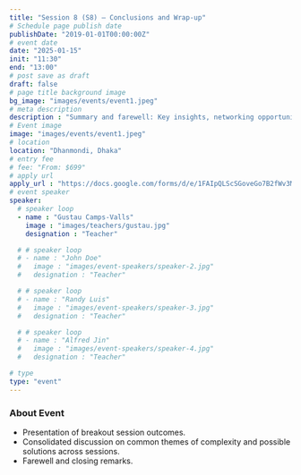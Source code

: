 ```yaml
---
title: "Session 8 (S8) – Conclusions and Wrap-up"
# Schedule page publish date
publishDate: "2019-01-01T00:00:00Z"
# event date
date: "2025-01-15"
init: "11:30"
end: "13:00"
# post save as draft
draft: false
# page title background image
bg_image: "images/events/event1.jpeg"
# meta description
description : "Summary and farewell: Key insights, networking opportunities, and future collaboration initiatives."
# Event image
image: "images/events/event1.jpeg"
# location
location: "Dhanmondi, Dhaka"
# entry fee
# fee: "From: $699"
# apply url
apply_url : "https://docs.google.com/forms/d/e/1FAIpQLScSGoveGo7B2fWv3MPtApGEqtTIXkAM0ROHfgKbl-Henj83Fw/viewform"
# event speaker
speaker:
  # speaker loop
  - name : "Gustau Camps-Valls"
    image : "images/teachers/gustau.jpg"
    designation : "Teacher"

  # # speaker loop
  # - name : "John Doe"
  #   image : "images/event-speakers/speaker-2.jpg"
  #   designation : "Teacher"

  # # speaker loop
  # - name : "Randy Luis"
  #   image : "images/event-speakers/speaker-3.jpg"
  #   designation : "Teacher"

  # # speaker loop
  # - name : "Alfred Jin"
  #   image : "images/event-speakers/speaker-4.jpg"
  #   designation : "Teacher"

# type
type: "event"
---
```


### About Event

- Presentation of breakout session outcomes.
- Consolidated discussion on common themes of complexity and possible solutions across sessions.
- Farewell and closing remarks.
